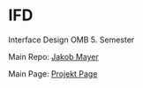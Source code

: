 # IFD
Interface Design OMB 5. Semester
<p>Main Repo: <a href="https://github.com/JakobMayer/IFD">Jakob Mayer</a></p>
<p>Main Page: <a href="https://jakobmayer.github.io/IFD/">Projekt Page</a></p>
